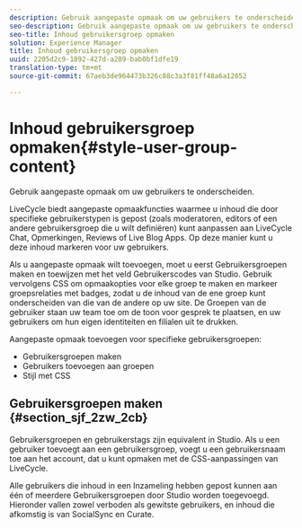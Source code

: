 ```yaml
---
description: Gebruik aangepaste opmaak om uw gebruikers te onderscheiden.
seo-description: Gebruik aangepaste opmaak om uw gebruikers te onderscheiden.
seo-title: Inhoud gebruikersgroep opmaken
solution: Experience Manager
title: Inhoud gebruikersgroep opmaken
uuid: 2205d2c9-1892-427d-a289-bab0bf1dfe19
translation-type: tm+mt
source-git-commit: 67aeb3de964473b326c88c3a3f81ff48a6a12652

---
```



# Inhoud gebruikersgroep opmaken{#style-user-group-content}

Gebruik aangepaste opmaak om uw gebruikers te onderscheiden.

LiveCycle biedt aangepaste opmaakfuncties waarmee u inhoud die door specifieke gebruikerstypen is gepost (zoals moderatoren, editors of een andere gebruikersgroep die u wilt definiëren) kunt aanpassen aan LiveCycle Chat, Opmerkingen, Reviews of Live Blog Apps. Op deze manier kunt u deze inhoud markeren voor uw gebruikers.

Als u aangepaste opmaak wilt toevoegen, moet u eerst Gebruikersgroepen maken en toewijzen met het veld Gebruikerscodes van Studio. Gebruik vervolgens CSS om opmaakopties voor elke groep te maken en markeer groepsrelaties met badges, zodat u de inhoud van de ene groep kunt onderscheiden van die van de andere op uw site. De Groepen van de gebruiker staan uw team toe om de toon voor gesprek te plaatsen, en uw gebruikers om hun eigen identiteiten en filialen uit te drukken.

Aangepaste opmaak toevoegen voor specifieke gebruikersgroepen:

* Gebruikersgroepen maken
* Gebruikers toevoegen aan groepen
* Stijl met CSS

## Gebruikersgroepen maken {#section_sjf_2zw_2cb}

Gebruikersgroepen en gebruikerstags zijn equivalent in Studio. Als u een gebruiker toevoegt aan een gebruikersgroep, voegt u een gebruikersnaam toe aan het account, dat u kunt opmaken met de CSS-aanpassingen van LiveCycle.

Alle gebruikers die inhoud in een Inzameling hebben gepost kunnen aan één of meerdere Gebruikersgroepen door Studio worden toegevoegd. Hieronder vallen zowel verboden als gewitste gebruikers, en inhoud die afkomstig is van SocialSync en Curate.

